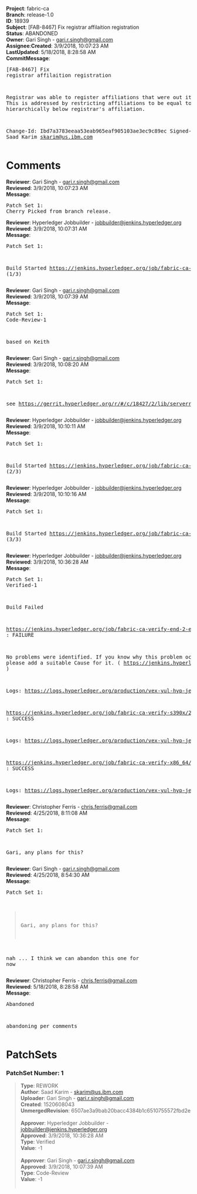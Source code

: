 <strong>Project</strong>: fabric-ca</br><strong>Branch</strong>: release-1.0<br><strong>ID</strong>: 18939<br><strong>Subject</strong>: [FAB-8467] Fix registrar affilaition registration<br><strong>Status</strong>: ABANDONED<br><strong>Owner</strong>: Gari Singh - gari.r.singh@gmail.com<br><strong>Assignee</strong>:<strong>Created</strong>: 3/9/2018, 10:07:23 AM<br><strong>LastUpdated</strong>: 5/18/2018, 8:28:58 AM<br><strong>CommitMessage</strong>:<br><pre>[FAB-8467] Fix registrar affilaition registration

Registrar was able to register affiliations that were
out its scope. This is addressed by restricting
affiliations to be equal to or be hierarchically
below registrar's affiliation.

Change-Id: Ibd7a3783eeaa53eab965eaf905103ae3ec9c89ec
Signed-off-by: Saad Karim <skarim@us.ibm.com>
</pre><h1>Comments</h1><strong>Reviewer</strong>: Gari Singh - gari.r.singh@gmail.com<br><strong>Reviewed</strong>: 3/9/2018, 10:07:23 AM<br><strong>Message</strong>: <pre>Patch Set 1: Cherry Picked from branch release.</pre><strong>Reviewer</strong>: Hyperledger Jobbuilder - jobbuilder@jenkins.hyperledger.org<br><strong>Reviewed</strong>: 3/9/2018, 10:07:31 AM<br><strong>Message</strong>: <pre>Patch Set 1:

Build Started https://jenkins.hyperledger.org/job/fabric-ca-verify-s390x/2782/ (1/3)</pre><strong>Reviewer</strong>: Gari Singh - gari.r.singh@gmail.com<br><strong>Reviewed</strong>: 3/9/2018, 10:07:39 AM<br><strong>Message</strong>: <pre>Patch Set 1: Code-Review-1

based on Keith</pre><strong>Reviewer</strong>: Gari Singh - gari.r.singh@gmail.com<br><strong>Reviewed</strong>: 3/9/2018, 10:08:20 AM<br><strong>Message</strong>: <pre>Patch Set 1:

see https://gerrit.hyperledger.org/r/#/c/18427/2/lib/serverregister.go@182</pre><strong>Reviewer</strong>: Hyperledger Jobbuilder - jobbuilder@jenkins.hyperledger.org<br><strong>Reviewed</strong>: 3/9/2018, 10:10:11 AM<br><strong>Message</strong>: <pre>Patch Set 1:

Build Started https://jenkins.hyperledger.org/job/fabric-ca-verify-end-2-end-x86_64/72/ (2/3)</pre><strong>Reviewer</strong>: Hyperledger Jobbuilder - jobbuilder@jenkins.hyperledger.org<br><strong>Reviewed</strong>: 3/9/2018, 10:10:16 AM<br><strong>Message</strong>: <pre>Patch Set 1:

Build Started https://jenkins.hyperledger.org/job/fabric-ca-verify-x86_64/2726/ (3/3)</pre><strong>Reviewer</strong>: Hyperledger Jobbuilder - jobbuilder@jenkins.hyperledger.org<br><strong>Reviewed</strong>: 3/9/2018, 10:36:28 AM<br><strong>Message</strong>: <pre>Patch Set 1: Verified-1

Build Failed 

https://jenkins.hyperledger.org/job/fabric-ca-verify-end-2-end-x86_64/72/ : FAILURE

No problems were identified. If you know why this problem occurred, please add a suitable Cause for it. ( https://jenkins.hyperledger.org/job/fabric-ca-verify-end-2-end-x86_64/72/ )

Logs: https://logs.hyperledger.org/production/vex-yul-hyp-jenkins-3/fabric-ca-verify-end-2-end-x86_64/72

https://jenkins.hyperledger.org/job/fabric-ca-verify-s390x/2782/ : SUCCESS

Logs: https://logs.hyperledger.org/production/vex-yul-hyp-jenkins-3/fabric-ca-verify-s390x/2782

https://jenkins.hyperledger.org/job/fabric-ca-verify-x86_64/2726/ : SUCCESS

Logs: https://logs.hyperledger.org/production/vex-yul-hyp-jenkins-3/fabric-ca-verify-x86_64/2726</pre><strong>Reviewer</strong>: Christopher Ferris - chris.ferris@gmail.com<br><strong>Reviewed</strong>: 4/25/2018, 8:11:08 AM<br><strong>Message</strong>: <pre>Patch Set 1:

Gari, any plans for this?</pre><strong>Reviewer</strong>: Gari Singh - gari.r.singh@gmail.com<br><strong>Reviewed</strong>: 4/25/2018, 8:54:30 AM<br><strong>Message</strong>: <pre>Patch Set 1:

> Gari, any plans for this?

nah ... I think we can abandon this one for now</pre><strong>Reviewer</strong>: Christopher Ferris - chris.ferris@gmail.com<br><strong>Reviewed</strong>: 5/18/2018, 8:28:58 AM<br><strong>Message</strong>: <pre>Abandoned

abandoning per comments</pre><h1>PatchSets</h1><h3>PatchSet Number: 1</h3><blockquote><strong>Type</strong>: REWORK<br><strong>Author</strong>: Saad Karim - skarim@us.ibm.com<br><strong>Uploader</strong>: Gari Singh - gari.r.singh@gmail.com<br><strong>Created</strong>: 1520608043<br><strong>UnmergedRevision</strong>: 6507ae3a9bab20bacc4384b1c6510755572fbd2e<br><br><strong>Approver</strong>: Hyperledger Jobbuilder - jobbuilder@jenkins.hyperledger.org<br><strong>Approved</strong>: 3/9/2018, 10:36:28 AM<br><strong>Type</strong>: Verified<br><strong>Value</strong>: -1<br><br><strong>Approver</strong>: Gari Singh - gari.r.singh@gmail.com<br><strong>Approved</strong>: 3/9/2018, 10:07:39 AM<br><strong>Type</strong>: Code-Review<br><strong>Value</strong>: -1<br><br></blockquote>